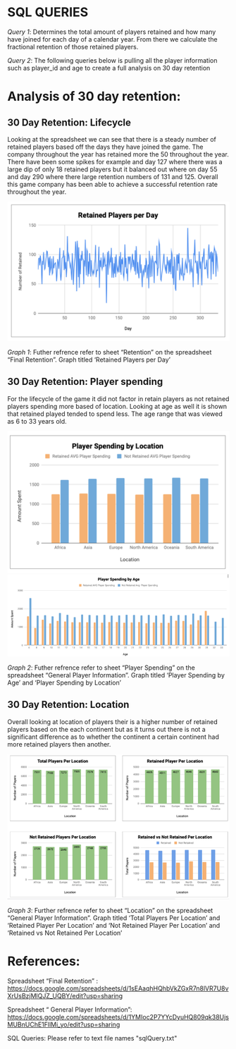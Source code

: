 # SQL QUERIES

*Query 1*: Determines the total amount of players retained and how many have joined for each day of a calendar year. From there we calculate the fractional retention of those retained players. 

*Query 2*: The following queries below is pulling all the player information such as player_id and age to create a full analysis on 30 day retention


# Analysis of 30 day retention:

## 30 Day Retention: Lifecycle

Looking at the spreadsheet we can see that there is a steady number of retained players based off the days they have joined the game. The company throughout the year has retained more the 50 throughout the year. There have been some spikes for example and day 127 where there was a large dip of only 18 retained players but it balanced out where on day 55 and day 290 where there large retention numbers of 131 and 125. Overall this game company has been able to achieve a successful retention rate throughout the year. 

![Retention Lifecycle](./Images/Retention_Lifecyle.png)

*Graph 1*: Futher refrence refer to sheet “Retention” on the spreadsheet “Final Retention”. Graph titled ‘Retained Players per Day’


## 30 Day Retention: Player spending

For the lifecycle of the game it did not factor in retain players as not retained players spending more based of location. Looking at age as well it is shown that retained played tended to spend less. The age range that was viewed as 6 to 33 years old.

![Retention player spending by location](./Images/playerSpending_location.png)
![Retention player spending by age](./Images/playerSpending_age.png)

*Graph 2*: Futher refrence refer to sheet “Player Spending” on the spreadsheet “General Player Information”. Graph titled ‘Player Spending by Age’ and ‘Player Spending by Location’


## 30 Day Retention: Location

Overall looking at location of players their is a higher number of retained players based on the each continent but as it turns out there is not a significant difference as to whether the continent a certain continent had more retained players then another. 

![Retention based off location](./Images/Retention_location.png)

*Graph 3*: Further refrence refer to sheet “Location” on the spreadsheet “General Player Information”. Graph titled ‘Total Players Per Location’ and ‘Retained Player Per Location’  and ‘Not Retained Player Per Location’ and ‘Retained vs Not Retained Per Location’

# References: 
Spreadsheet “Final Retention” : https://docs.google.com/spreadsheets/d/1sEAaqhHQhbVkZGxR7n8lVR7U8vXrUsBzjMlQJZ_UQBY/edit?usp=sharing

Spreadsheet “ General Player Information”: https://docs.google.com/spreadsheets/d/1YMIoc2P7YYcDyuHQ809qk38UjsMUBnUChE1FllMi_yo/edit?usp=sharing

SQL Queries: Please refer to text file names "sqlQuery.txt"
